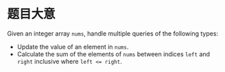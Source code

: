# 题目大意
Given an integer array `nums`, handle multiple queries of the following types:

* Update the value of an element in `nums`.
* Calculate the sum of the elements of `nums` between indices `left` and `right` inclusive where `left <= right`.